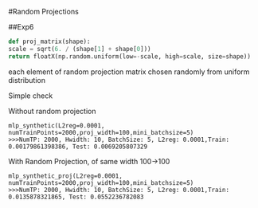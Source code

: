 #Random Projections

##Exp6

```python
def proj_matrix(shape):
scale = sqrt(6. / (shape[1] + shape[0]))
return floatX(np.random.uniform(low=-scale, high=scale, size=shape))
```
each element of random projection matrix chosen randomly from uniform distribution

Simple check

Without random projection

    mlp_synthetic(L2reg=0.0001, numTrainPoints=2000,proj_width=100,mini_batchsize=5)
    >>>NumTP: 2000, Hwidth: 10, BatchSize: 5, L2reg: 0.0001,Train: 0.00179861398386, Test: 0.0069205807329

    
    

With Random Projection, of same width 100->100

    mlp_synthetic_proj(L2reg=0.0001, numTrainPoints=2000,proj_width=100,mini_batchsize=5)
    >>>NumTP: 2000, Hwidth: 10, BatchSize: 5, L2reg: 0.0001,Train: 0.0135878321865, Test: 0.0552236782083




    
    
